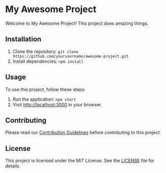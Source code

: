 # My Awesome Project

Welcome to My Awesome Project! This project does amazing things.

## Installation

1. Clone the repository: `git clone https://github.com/yourusername/awesome-project.git`
2. Install dependencies: `npm install`

## Usage

To use this project, follow these steps:

1. Run the application: `npm start`
2. Visit [http://localhost:3000](http://localhost:3000) in your browser.

## Contributing

Please read our [Contribution Guidelines](CONTRIBUTING.md) before contributing to this project.

## License

This project is licensed under the MIT License. See the [LICENSE](LICENSE) file for details.
